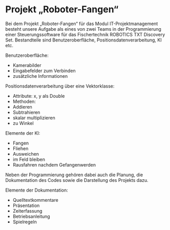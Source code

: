 # Projekt „Roboter-Fangen“

Bei dem Projekt „Roboter-Fangen“ für das Modul IT-Projektmanagement besteht unsere Aufgabe als eines von zwei Teams in der Programmierung einer Steuerungssoftware für das Fischertechnik ROBOTICS TXT Discovery Set.
Bestandteile sind Benutzeroberfläche, Positionsdatenverarbeitung, KI etc.

Benutzeroberfläche:
* Kamerabilder
* Eingabefelder zum Verbinden
* zusätzliche Informationen

Positionsdatenverarbeitung über eine Vektorklasse:
* Attribute: x, y als Double
* Methoden: 
 * Addieren 
 * Subtrahieren 
 * skalar multiplizieren 
 * zu Winkel

Elemente der KI:
* Fangen
* Fliehen
* Ausweichen
* im Feld bleiben
* Rausfahren nachdem Gefangenwerden

Neben der Programmierung gehören dabei auch die Planung, die Dokumentation des Codes sowie die Darstellung des Projekts dazu.

Elemente der Dokumentation:
* Quelltextkommentare
* Präsentation
* Zeiterfassung
* Betriebsanleitung
* Spielregeln
